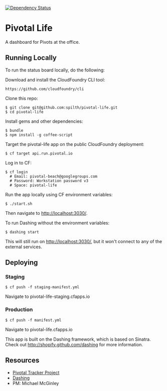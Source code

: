 [![Dependency Status](https://gemnasium.com/pivotal/pivotal-life.svg)](https://gemnasium.com/pivotal/pivotal-life)

# Pivotal Life

A dashboard for Pivots at the office.

## Running Locally

To run the status board locally, do the following:

  Download and install the CloudFoundry CLI tool:

    https://github.com/cloudfoundry/cli

  Clone this repo:

    $ git clone git@github.com:spilth/pivotal-life.git
    $ cd pivotal-life

  Install gems and other dependencies:

    $ bundle
    $ npm install -g coffee-script


  Target the pivotal-life app on the public CloudFoundry deployment:

    $ cf target api.run.pivotal.io

  Log in to CF:
 
    $ cf login
      # Email: pivotal-beach@googlegroups.com
      # Password: Workstation password v3
      # Space: pivotal-life

  Run the app locally using CF environment variables:
   
    $ ./start.sh

Then navigate to <http://localhost:3030/>.


To run Dashing without the environment variables:

    $ dashing start

This will still run on <http://localhost:3030/>, but it won't connect to any of the external services.


## Deploying

### Staging

    $ cf push -f staging-manifest.yml

Navigate to pivotal-life-staging.cfapps.io

### Production

    $ cf push -f manifest.yml

Navigate to pivotal-life.cfapps.io

This app is built on the Dashing framework, which is based on Sinatra.
Check out http://shopify.github.com/dashing for more information.

## Resources

- [Pivotal Tracker Project](https://www.pivotaltracker.com/s/projects/950406)
- [Dashing](http://shopify.github.com/dashing)
- PM: Michael McGinley

